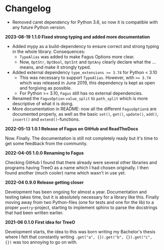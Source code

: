 # Changelog

- Removed caret dependency for Python 3.6, so now it is compatible with any future Python version.

**2023-08-19 1.1.0 Fixed strong typing and added more documentation**

- Added mypy as a build-dependency to ensure correct and strong typing in the whole library. Consequences:
  - `TypeAlias` was added to make Fagus Options more clear.
  - Now, `OptStr`, `OptBool`, `OptInt` and `OptAny` clearly declare what the ... means, and make it strongly typed.
- Added external dependency `type_extensions >= 3.74` for Python < 3.10
  - This was necessary to support `TypeAlias`. However, with `>= 3.74` which was released in June 2019, this dependency is kept as open and forgiving as possible.
  - For Python >= 3.10, `Fagus` still has no external dependencies.
- Renamed the `FagusOption` `value_split` to `path_split` which is more descriptive of what it is doing.
- More documentation in README: now all the different `FagusOption`s are documented properly, as well as the basic `set()`, `get()`, `update()`, `add()`, `insert()` and `extend()`-functions.

**2022-05-13 1.0.1 Release of Fagus on GitHub and ReadTheDocs**

Now. Finally. The documentation is still not completely ready but it's time to get some feedback from the community.

**2022-04-05 1.0.0 Renaming to Fagus**

Checking GitHub I found that there already were several other libraries and programs having TreeO as a name which I had chosen originally. I then found another (much cooler) name which wasn't in use yet.

**2022-04 0.9.0 Release getting closer**

Development has been ongoing for almost a year. Documentation and testing takes time, but it is absolutely necessary for a library like this. Finally moving away from two Python-files (one for tests and one for the lib) to a proper `poetry`-project, starting to implement sphinx to parse the docstrings that had been written earlier.

**2021-06 0.1.0 First idea for TreeO**

Development starts, the idea to this was born writing my Bachelor's thesis where I felt that constantly writing `.get("a", {}).get("b", {}).get("c", {})` was too annoying to go on with.
